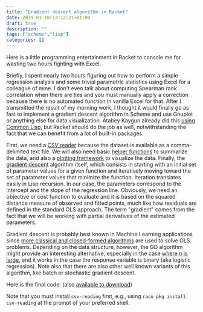 ```yaml
---
title: "Gradient descent algorithm in Racket"
date: 2019-01-10T13:12:21+01:00
draft: true
description: ""
tags: ["scheme","lisp"]
categories: []
---
```

Here is a little programming entertainment in Racket to console me for wasting two hours fighting with Excel.

<!--more-->

Briefly, I spent nearly two hours figuring out how to perform a simple regression analysis and some trivial parametric statistics using Excel for a colleague of mine. I don't even talk about computing Spearman rank correlation when there are ties and you must manually apply a correction because there is no automated function in vanilla Excel for that. After I transmitted the result of my morning work, I thought it would finally go as fast to implement a gradient descent algorithm in Scheme and use Gnuplot or anything else for data visualization. Atabey Kaygun already did this [using Common Lisp](https://kaygun.tumblr.com/post/55714055393/a-gradient-descent-implementation-in-lisp), but Racket should do the job as well, notwithstanding the fact that we can benefit from a lot of built-in packages.

First, we need a [CSV reader](https://www.neilvandyke.org/racket/csv-reading/) because the dataset is available as a comma-delimited text file. We will also need basic [helper functions](https://docs.racket-lang.org/math/stats.html) to summarize the data, and also a [plotting framework](https://docs.racket-lang.org/plot/index.html) to visualize the data. Finally, the [gradient descent](http://wiki.fast.ai/index.php/Gradient_Descent) algorithm itself, which consists in  starting with an initial set of parameter values for a given function and iteratively moving toward the set of parameter values that minimize the function. Iteration translates easily in Lisp recursion. In our case, the parameters correspond to the intercept and the slope of the regression line. Obviously, we need an objective or cost function to evaluate and it is based on the squared distance measure of observed and fitted points, much like how residuals are defined in the standard OLS approach. The term "gradient" comes from the fact that we will be working with partial derivatives of the estimated parameters.

Gradient descent is probably best known in Machine Learning applications since [more classical and closed-formed algorithms](https://stats.stackexchange.com/a/164164) are used to solve OLS problems. Depending on the data structure, however, the GD algorithm might provide an interesting alternative, especially in the case [where $n$ is large](http://leon.bottou.org/publications/pdf/mloptbook-2011.pdf), and it works in the case the response variable is binary (aka logistic regression). Note also that there are also other well known variants of this algorithm, like batch or stochastic gradient descent.

Here is the final code: (also [available to download](/pub/gd-bwt.rkt))

Note that you must install `csv-reading` first, e.g., using `raco pkg install csv-reading` at the prompt of your preferred shell.
